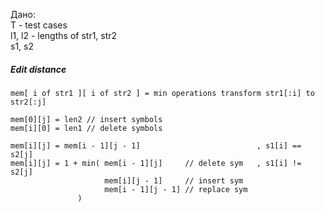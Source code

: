 Дано:  
T - test cases  
l1, l2 - lengths of str1, str2  
s1, s2

##### Edit distance

    mem[ i of str1 ][ i of str2 ] = min operations transform str1[:i] to str2[:j]
    
    mem[0][j] = len2 // insert symbols
    mem[i][0] = len1 // delete symbols 
    
    mem[i][j] = mem[i - 1][j - 1]                          , s1[i] == s2[j]
    mem[i][j] = 1 + min( mem[i - 1][j]     // delete sym   , s1[i] != s2[j]
                         mem[i][j - 1]     // insert sym
                         mem[i - 1][j - 1] // replace sym
                   )                     
